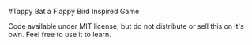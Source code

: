 #Tappy Bat a Flappy Bird Inspired Game

Code available under MIT license, but do not distribute or sell this on it's own. Feel free to use it to learn.
